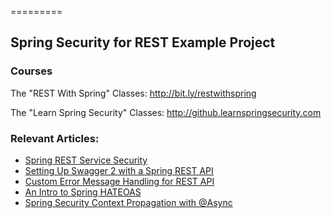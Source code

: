 =========

## Spring Security for REST Example Project

### Courses
The "REST With Spring" Classes: http://bit.ly/restwithspring

The "Learn Spring Security" Classes: http://github.learnspringsecurity.com

### Relevant Articles: 
- [Spring REST Service Security](http://www.baeldung.com/2011/10/31/securing-a-restful-web-service-with-spring-security-3-1-part-3/)
- [Setting Up Swagger 2 with a Spring REST API](http://www.baeldung.com/swagger-2-documentation-for-spring-rest-api)
- [Custom Error Message Handling for REST API](http://www.baeldung.com/global-error-handler-in-a-spring-rest-api)
- [An Intro to Spring HATEOAS](http://www.baeldung.com/spring-hateoas-tutorial)
- [Spring Security Context Propagation with @Async](http://www.baeldung.com/spring-security-async-principal-propagation)
